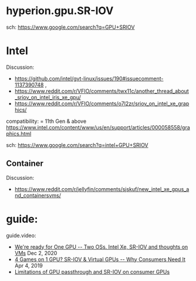 # hyperion.gpu.SR-IOV
sch: https://www.google.com/search?q=GPU+SRIOV


# Intel
Discussion:
- https://github.com/intel/gvt-linux/issues/190#issuecomment-1137390748 ,
- https://www.reddit.com/r/VFIO/comments/twx11c/another_thread_about_sriov_on_intel_iris_xe_gpu/
- https://www.reddit.com/r/VFIO/comments/o7l2zr/sriov_on_intel_xe_graphics/

compatibility: = 11th Gen &amp; above https://www.intel.com/content/www/us/en/support/articles/000058558/graphics.html

sch: https://www.google.com/search?q=intel+GPU+SRIOV

## Container
Discussion:
- https://www.reddit.com/r/jellyfin/comments/sjskuf/new_intel_xe_gpus_and_containersvms/

# guide:
guide.video:
- [We're ready for One GPU -- Two OSs. Intel Xe, SR-IOV and thoughts on VMs](https://youtu.be/IXUS1W7Ifys) Dec 2, 2020
- [4 Games on 1 GPU? SR-IOV & Virtual GPUs -- Why Consumers Need It](https://youtu.be/11Fs0NHgzIY) Apr 4, 2019
- [Limitations of GPU passthrough and SR-IOV on consumer GPUs]([url](https://youtu.be/3PG4xDaAIPk))
